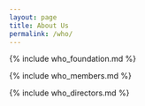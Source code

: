 ```yaml
---
layout: page
title: About Us
permalink: /who/
---
```


{% include who_foundation.md %}

{% include who_members.md %}

{% include who_directors.md %}
